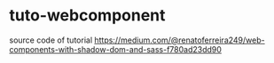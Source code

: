 # tuto-webcomponent
source code of tutorial 
https://medium.com/@renatoferreira249/web-components-with-shadow-dom-and-sass-f780ad23dd90
